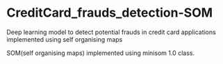 # CreditCard_frauds_detection-SOM

Deep learning model to detect potential frauds in credit card applications implemented using self organising maps

SOM(self organising maps) implemented using minisom 1.0 class.

